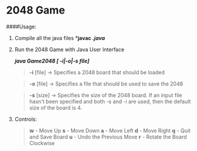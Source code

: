 # 2048 Game

####Usage: 

1. Compile all the java files
    ***javac *.java***

2. Run the 2048 Game with Java User Interface

    ***java Game2048 [ -i|-o|-s file]***

    > **-i** [file]  -> Specifies a 2048 board that should be loaded
  
    > **-o** [file]  -> Specifies a file that should be used to save the 2048 

    > **-s** [size]  -> Specifies the size of the 2048 board. If an input file hasn't been specified and both -s and -i are used, then the default size of the board is 4.

3. Controls:

   >  **w** - Move Up
   > **s** - Move Down
   > **a** - Move Left
   > **d** - Move Right
   > **q** - Quit and Save Board
   > **u** - Undo the Previous Move 
   > **r** - Rotate the Board Clockwise